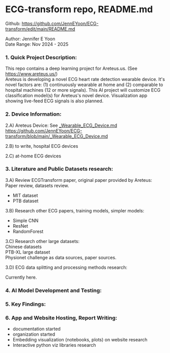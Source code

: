# ECG-transform repo, README.md  
Github: https://github.com/JennEYoon/ECG-transform/edit/main/README.md  

Author: Jennifer E Yoon   
Date Range: Nov 2024 - 2025

### 1. Quick Project Description:  

This repo contains a deep learning project for Areteus.us. (See https://www.areteus.us/)   
Areteus is developing a novel ECG heart rate detection wearable device. It's novel factors are: (1) continuously wearable at home and (2) comparable to hospital machines (12 or more signals). This AI project will customize ECG classification model(s) for Areteus's novel device. Visualization app showing live-feed ECG signals is also planned.  

### 2. Device Information:  

2.A) Areteus Device: See <a href="https://github.com/JennEYoon/ECG-transform/blob/main/_Wearable_ECG_Device.md" >_Wearable_ECG_Device.md</a>  
https://github.com/JennEYoon/ECG-transform/blob/main/_Wearable_ECG_Device.md

2.B) to write, hospital ECG devices  

2.C) at-home ECG devices  


### 3. Literature and Public Datasets research:  

3.A) Review ECGTransform paper, original paper provided by Areteus:  
Paper review, datasets review.  
* MIT dataset
* PTB dataset

3.B) Research other ECG papers, training models, simpler models:    
* Simple CNN
* ResNet
* RandomForest   

3.C) Research other large datasets:  
Chinese datasets  
PTB-XL large dataset  
Physionet challenge as data sources, paper sources.  

3.D) ECG data splitting and processing methods research: 

Currently here.  

### 4. AI Model Development and Testing:    



### 5. Key Findings:  


### 6. App and Website Hosting, Report Writing:  

* documentation started
* organization started
* Embedding visualization (notebooks, plots) on website research 
* Interactive python viz libraries research  
